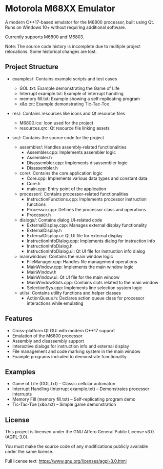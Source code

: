 Motorola M68XX Emulator
======================

A modern C++17-based emulator for the M6800 processor, built using Qt. Runs on Windows 10+ without requiring additional software.

Currently supports M6800 and M6803.

Note: The source code history is incomplete due to multiple project relocations. Some historical changes are lost.

Project Structure
-----------------

- examples/: Contains example scripts and test cases
    - GOL.txt: Example demonstrating the Game of Life
    - Interrupt example.txt: Example of interrupt handling
    - memory fill.txt: Example showing a self-replicating program
    - x&o.txt: Example demonstrating Tic-Tac-Toe

- res/: Contains resources like icons and Qt resource files
    - M6800.ico: Icon used for the project
    - resources.qrc: Qt resource file linking assets

- src/: Contains the source code for the project
    - assembler/: Handles assembly-related functionalities
        - Assembler.cpp: Implements assembler logic
        - Assembler.h
        - Disassembler.cpp: Implements disassembler logic
        - Disassembler.h
    - core/: Contains the core application logic
        - Core.cpp: Implements various data types and constant data
        - Core.h
        - main.cpp: Entry point of the application
    - processor/: Contains processor-related functionalities
        - InstructionFunctions.cpp: Implements processor instruction functions
        - Processor.cpp: Defines the processor class and operations
        - Processor.h
    - dialogs/: Contains dialog UI-related code
        - ExternalDisplay.cpp: Manages external display functionality
        - ExternalDisplay.h
        - ExternalDisplay.ui: Qt UI file for external display
        - InstructionInfoDialog.cpp: Implements dialog for instruction info
        - InstructionInfoDialog.h
        - InstructionInfoDialog.ui: Qt UI file for instruction info dialog
    - mainwindow/: Contains the main window logic
        - FileManager.cpp: Handles file management operations
        - MainWindow.cpp: Implements the main window logic
        - MainWindow.h
        - MainWindow.ui: Qt UI file for the main window
        - MainWindowSlots.cpp: Contains slots related to the main window
        - SelectionSys.cpp: Implements line selection system logic
    - utils/: Contains utility functions and helper classes
        - ActionQueue.h: Declares action queue class for processor interactions while emulating


Features
--------

- Cross-platform Qt GUI with modern C++17 support
- Emulation of the M6800 processor
- Assembly and disassembly support
- Interactive dialogs for instruction info and external display
- File management and code marking system in the main window
- Example programs included to demonstrate functionality

Examples
--------

- Game of Life (GOL.txt) – Classic cellular automaton
- Interrupt Handling (Interrupt example.txt) – Demonstrates processor interrupts
- Memory Fill (memory fill.txt) – Self-replicating program demo
- Tic-Tac-Toe (x&o.txt) – Simple game demonstration

License
-------

This project is licensed under the GNU Affero General Public License v3.0 (AGPL-3.0).

You must make the source code of any modifications publicly available under the same license.

Full license text: https://www.gnu.org/licenses/agpl-3.0.html


